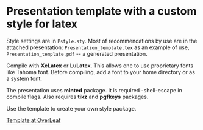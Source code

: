 # Presentation template with a custom style for latex

Style settings are in `Pstyle.sty`. Most of recommendations by use are in the attached presentation: `Presentation_template.tex` as an example of use, `Presentation_template.pdf` -- a generated presentation.

Compile with **XeLatex** or **LuLatex**. This allows one to use proprietary fonts like Tahoma font.
Before compiling, add a font to your home directory or as a system font.

The presentation uses  **minted** package. It is required -shell-escape in compile flags.
Also requires **tikz** and **pgfkeys** packages.

Use the template to create your own style package.

[Template at OverLeaf](https://en.wikipedia.org)
